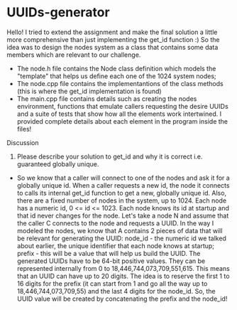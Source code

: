 # UUIDs-generator

Hello!
I tried to extend the assignment and make the final solution a little more comprehensive than just implementing the get_id function :)
So the idea was to design the nodes system as a class that contains some data members which are relevant to our challenge.

- The node.h file contains the Node class definition which models the "template" that helps us define each one of the 1024 system nodes;
- The node.cpp file contains the implementantions of the class methods (this is where the get_id implementation is found)
- The main.cpp file contains details such as creating the nodes environment, functions that emulate callers requesting the desire UUIDs and a suite of tests that show how all the elements work intertwined.
I provided complete details about each element in the program inside the files!

Discussion

1. Please describe your solution to get_id and why it is correct i.e. guaranteed globally unique.
- So we know that a caller will connect to one of the nodes and ask it for a globally unique id. When a caller requests a new id, the node it connects to calls its internal get_id function to get a new, globally unique id. Also, there are a fixed number of nodes in the system, up to 1024. Each node has a numeric id, 0 <= id <= 1023. Each node knows its id at startup and that id never changes for the node. Let's take a node N and assume that the caller C connects to the node and requests a UUID. In the way I modeled the nodes, we know that A contains 2 pieces of data that will be relevant for generating the UUID: node_id - the numeric id we talked about earlier, the unique identifier that each node knows at startup; prefix - this will be a value that will help us build the UUID. The generated UUIDs have to be 64-bit positive values. They can be represented internally from 0 to 18,446,744,073,709,551,615. This means that an UUID can have up to 20 digits. The idea is to reserve the first 1 to 16 digits for the prefix (it can start from 1 and go all the way up to 18,446,744,073,709,55) and the last 4 digits for the node_id. So, the UUID value will be created by concatenating the prefix and the node_id!
